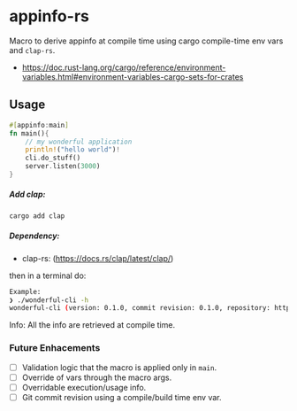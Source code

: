 # appinfo-rs
Macro to derive appinfo at compile time using cargo compile-time env vars and `clap-rs`.

* https://doc.rust-lang.org/cargo/reference/environment-variables.html#environment-variables-cargo-sets-for-crates

## Usage

```rust
#[appinfo:main]
fn main(){
    // my wonderful application
    println!("hello world")!
    cli.do_stuff()
    server.listen(3000)
}
```

##### Add clap:
```bash
cargo add clap
```
##### Dependency:
* clap-rs: (https://docs.rs/clap/latest/clap/)

then in a terminal do:

```bash
Example:
❯ ./wonderful-cli -h
wonderful-cli (version: 0.1.0, commit revision: 0.1.0, repository: https://github.com/l-const/wonderful-cli) - A cli app that utilises the appinfo macro.
```
Info: All the info are retrieved at compile time.

### Future Enhacements

- [ ] Validation logic that the macro is applied only in `main`.
- [ ] Override of vars through the macro args.
- [ ] Overridable execution/usage info.
- [ ] Git commit revision using a compile/build time env var.
